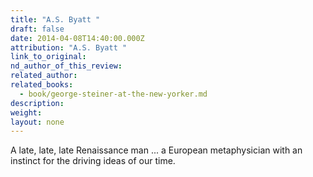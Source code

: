 ```yaml
---
title: "A.S. Byatt "
draft: false
date: 2014-04-08T14:40:00.000Z
attribution: "A.S. Byatt "
link_to_original:
nd_author_of_this_review:
related_author: 
related_books:
  - book/george-steiner-at-the-new-yorker.md
description:
weight:
layout: none
---
```

A late, late, late Renaissance man ... a European metaphysician with an instinct for the driving ideas of our time.

